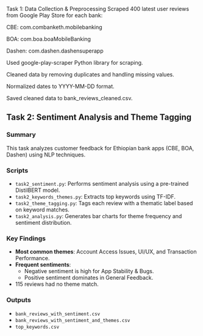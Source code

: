 Task 1: Data Collection & Preprocessing
Scraped 400 latest user reviews from Google Play Store for each bank:

CBE: com.combanketh.mobilebanking

BOA: com.boa.boaMobileBanking

Dashen: com.dashen.dashensuperapp

Used google-play-scraper Python library for scraping.

Cleaned data by removing duplicates and handling missing values.

Normalized dates to YYYY-MM-DD format.

Saved cleaned data to bank_reviews_cleaned.csv.

## Task 2: Sentiment Analysis and Theme Tagging

### Summary
This task analyzes customer feedback for Ethiopian bank apps (CBE, BOA, Dashen) using NLP techniques.

### Scripts
- `task2_sentiment.py`: Performs sentiment analysis using a pre-trained DistilBERT model.
- `task2_keywords_themes.py`: Extracts top keywords using TF-IDF.
- `task2_theme_tagging.py`: Tags each review with a thematic label based on keyword matches.
- `task2_analysis.py`: Generates bar charts for theme frequency and sentiment distribution.

### Key Findings
- **Most common themes**: Account Access Issues, UI/UX, and Transaction Performance.
- **Frequent sentiments**:
  - Negative sentiment is high for App Stability & Bugs.
  - Positive sentiment dominates in General Feedback.
- 115 reviews had no theme match.

### Outputs
- `bank_reviews_with_sentiment.csv`
- `bank_reviews_with_sentiment_and_themes.csv`
- `top_keywords.csv`

